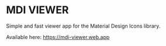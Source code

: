 
# MDI VIEWER

Simple and fast viewer app for the Material Design Icons library.

Available here: https://mdi-viewer.web.app


